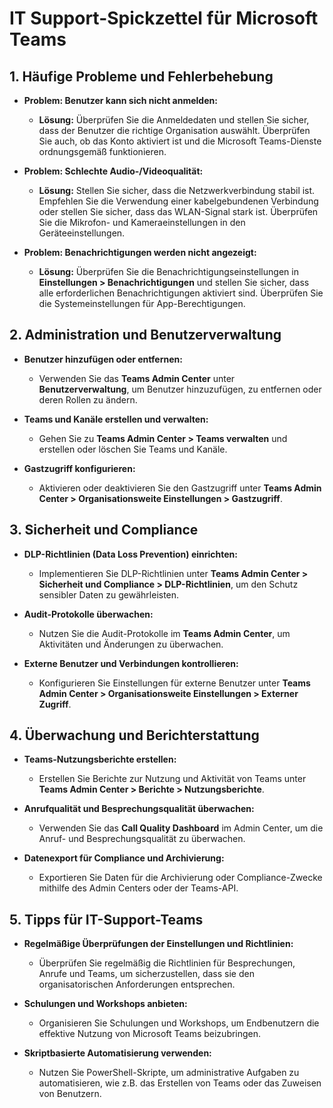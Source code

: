 # IT Support-Spickzettel für Microsoft Teams



## 1. Häufige Probleme und Fehlerbehebung

- **Problem: Benutzer kann sich nicht anmelden:**
  - **Lösung:** Überprüfen Sie die Anmeldedaten und stellen Sie sicher, dass der Benutzer die richtige Organisation auswählt. Überprüfen Sie auch, ob das Konto aktiviert ist und die Microsoft Teams-Dienste ordnungsgemäß funktionieren.

- **Problem: Schlechte Audio-/Videoqualität:**
  - **Lösung:** Stellen Sie sicher, dass die Netzwerkverbindung stabil ist. Empfehlen Sie die Verwendung einer kabelgebundenen Verbindung oder stellen Sie sicher, dass das WLAN-Signal stark ist. Überprüfen Sie die Mikrofon- und Kameraeinstellungen in den Geräteeinstellungen.

- **Problem: Benachrichtigungen werden nicht angezeigt:**
  - **Lösung:** Überprüfen Sie die Benachrichtigungseinstellungen in **Einstellungen > Benachrichtigungen** und stellen Sie sicher, dass alle erforderlichen Benachrichtigungen aktiviert sind. Überprüfen Sie die Systemeinstellungen für App-Berechtigungen.

## 2. Administration und Benutzerverwaltung

- **Benutzer hinzufügen oder entfernen:**
  - Verwenden Sie das **Teams Admin Center** unter **Benutzerverwaltung**, um Benutzer hinzuzufügen, zu entfernen oder deren Rollen zu ändern.

- **Teams und Kanäle erstellen und verwalten:**
  - Gehen Sie zu **Teams Admin Center > Teams verwalten** und erstellen oder löschen Sie Teams und Kanäle.

- **Gastzugriff konfigurieren:**
  - Aktivieren oder deaktivieren Sie den Gastzugriff unter **Teams Admin Center > Organisationsweite Einstellungen > Gastzugriff**.

## 3. Sicherheit und Compliance

- **DLP-Richtlinien (Data Loss Prevention) einrichten:**
  - Implementieren Sie DLP-Richtlinien unter **Teams Admin Center > Sicherheit und Compliance > DLP-Richtlinien**, um den Schutz sensibler Daten zu gewährleisten.

- **Audit-Protokolle überwachen:**
  - Nutzen Sie die Audit-Protokolle im **Teams Admin Center**, um Aktivitäten und Änderungen zu überwachen.

- **Externe Benutzer und Verbindungen kontrollieren:**
  - Konfigurieren Sie Einstellungen für externe Benutzer unter **Teams Admin Center > Organisationsweite Einstellungen > Externer Zugriff**.

## 4. Überwachung und Berichterstattung

- **Teams-Nutzungsberichte erstellen:**
  - Erstellen Sie Berichte zur Nutzung und Aktivität von Teams unter **Teams Admin Center > Berichte > Nutzungsberichte**.

- **Anrufqualität und Besprechungsqualität überwachen:**
  - Verwenden Sie das **Call Quality Dashboard** im Admin Center, um die Anruf- und Besprechungsqualität zu überwachen.

- **Datenexport für Compliance und Archivierung:**
  - Exportieren Sie Daten für die Archivierung oder Compliance-Zwecke mithilfe des Admin Centers oder der Teams-API.

## 5. Tipps für IT-Support-Teams

- **Regelmäßige Überprüfungen der Einstellungen und Richtlinien:**
  - Überprüfen Sie regelmäßig die Richtlinien für Besprechungen, Anrufe und Teams, um sicherzustellen, dass sie den organisatorischen Anforderungen entsprechen.

- **Schulungen und Workshops anbieten:**
  - Organisieren Sie Schulungen und Workshops, um Endbenutzern die effektive Nutzung von Microsoft Teams beizubringen.

- **Skriptbasierte Automatisierung verwenden:**
  - Nutzen Sie PowerShell-Skripte, um administrative Aufgaben zu automatisieren, wie z.B. das Erstellen von Teams oder das Zuweisen von Benutzern.
